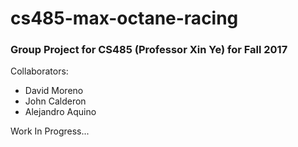 # cs485-max-octane-racing
### Group Project for CS485 (Professor Xin Ye) for Fall 2017
Collaborators:
- David Moreno
- John Calderon
- Alejandro Aquino

Work In Progress...
